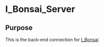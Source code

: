 # I_Bonsai_Server
## Purpose
This is the back-end connection for [I_Bonsai](https://github.com/KadenHansen/I_Bonsai)
